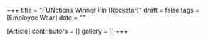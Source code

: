 +++
title = "FUNctions Winner Pin (Rockstar)"
draft = false
tags = [Employee Wear]
date = ""

[Article]
contributors = []
gallery = []
+++
